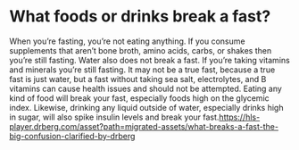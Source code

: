 # What foods or drinks break a fast?

When you’re fasting, you’re not eating anything. If you consume supplements that aren’t bone broth, amino acids, carbs, or shakes then you’re still fasting. Water also does not break a fast. If you’re taking vitamins and minerals you’re still fasting. It may not be a true fast, because a true fast is just water, but a fast without taking sea salt, electrolytes, and B vitamins can cause health issues and should not be attempted. Eating any kind of food will break your fast, especially foods high on the glycemic index. Likewise, drinking any liquid outside of water, especially drinks high in sugar, will also spike insulin levels and break your fast.https://hls-player.drberg.com/asset?path=migrated-assets/what-breaks-a-fast-the-big-confusion-clarified-by-drberg
